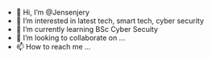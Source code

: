 - 👋 Hi, I’m @Jensenjery
- 👀 I’m interested in latest tech, smart tech, cyber security
- 🌱 I’m currently learning BSc Cyber Secuity
- 💞️ I’m looking to collaborate on ...
- 📫 How to reach me ...

